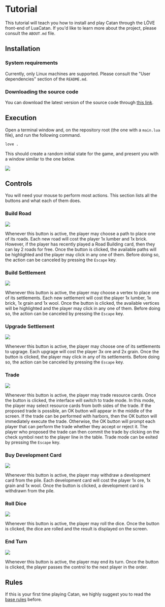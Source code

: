# Tutorial

This tutorial will teach you how to install and play Catan through the LÖVE front-end of LuaCatan.
If you'd like to learn more about the project, please consult the `ABOUT.md` file.

## Installation

### System requirements

Currently, only Linux machines are supported.
Please consult the "User dependencies" section of the `README.md`.

### Downloading the source code

You can download the latest version of the source code through [this link](https://github.com/guidanoli/catan-lua/archive/refs/heads/main.zip).

## Execution

Open a terminal window and, on the repository root (the one with a `main.lua` file), and run the following command.

```sh
love .
```

This should create a random initial state for the game, and present you with a window similar to the one below.

![](https://i.imgur.com/m4gk1RT.png)

## Controls

You will need your mouse to perform most actions.
This section lists all the buttons and what each of them does.

### Build Road

![](https://i.imgur.com/S1DrRrZ.png)

Whenever this button is active, the player may choose a path to place one of its roads.
Each new road will cost the player 1x lumber and 1x brick.
However, if the player has recently played a Road Building card, then they can lay 2 roads for free.
Once the button is clicked, the available paths will be highlighted and the player may click in any one of them.
Before doing so, the action can be canceled by pressing the `Escape` key.

### Build Settlement

![](https://i.imgur.com/K01ctco.png)

Whenever this button is active, the player may choose a vertex to place one of its settlements.
Each new settlement will cost the player 1x lumber, 1x brick, 1x grain and 1x wool.
Once the button is clicked, the available vertices will be highlighted and the player may click in any one of them.
Before doing so, the action can be canceled by pressing the `Escape` key.

### Upgrade Settlement

![](https://i.imgur.com/Gs1h0zs.png)

Whenever this button is active, the player may choose one of its settlements to upgrage.
Each upgrage will cost the player 3x ore and 2x grain.
Once the button is clicked, the player may click in any of its settlements.
Before doing so, the action can be canceled by pressing the `Escape` key.

### Trade

![](https://i.imgur.com/4pvDC1E.png)

Whenever this button is active, the player may trade resource cards.
Once the button is clicked, the interface will switch to trade mode.
In this mode, the player may select resource cards from both sides of the trade.
If the proposed trade is possible, an OK button will appear in the middle of the screen.
If the trade can be performed with harbors, then the OK button will immediately execute the trade.
Otherwise, the OK button will prompt each player that can perform the trade whether they accept or reject it.
The player who proposed the trade can then commit the trade by clicking on the check symbol next to the player line in the table.
Trade mode can be exited by pressing the `Escape` key.

### Buy Development Card

![](https://i.imgur.com/QuQMDcN.png)

Whenever this button is active, the player may withdraw a development card from the pile.
Each development card will cost the player 1x ore, 1x grain and 1x wool.
Once the button is clicked, a development card is withdrawn from the pile.

### Roll Dice

![](https://i.imgur.com/RreE6CX.png)

Whenever this button is active, the player may roll the dice.
Once the button is clicked, the dice are rolled and the result is displayed on the screen.

### End Turn

![](https://i.imgur.com/FCwe55B.png)

Whenever this button is active, the player may end its turn.
Once the button is clicked, the player passes the control to the next player in the order.

## Rules

If this is your first time playing Catan, we highly suggest you to read the [base rules](https://www.catan.com/sites/default/files/2021-06/catan_base_rules_2020_200707.pdf) before.
